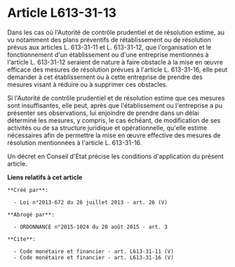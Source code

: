 # Article L613-31-13

Dans les cas où l'Autorité de contrôle prudentiel et de résolution estime, au vu notamment des plans préventifs de
rétablissement ou de résolution prévus aux articles L. 613-31-11 et L. 613-31-12, que l'organisation et le fonctionnement
d'un établissement ou d'une entreprise mentionnés à l'article L. 613-31-12 seraient de nature à faire obstacle à la mise en
œuvre efficace des mesures de résolution prévues à l'article L. 613-31-16, elle peut demander à cet établissement ou à cette
entreprise de prendre des mesures visant à réduire ou à supprimer ces obstacles. 

Si l'Autorité de contrôle prudentiel et de résolution estime que ces mesures sont insuffisantes, elle peut, après que
l'établissement ou l'entreprise a pu présenter ses observations, lui enjoindre de prendre dans un délai déterminé les
mesures, y compris, le cas échéant, de modification de ses activités ou de sa structure juridique et opérationnelle, qu'elle
estime nécessaires afin de permettre la mise en œuvre effective des mesures de résolution mentionnées à l'article L.
613-31-16. 

Un décret en Conseil d'Etat précise les conditions d'application du présent article.

**Liens relatifs à cet article**

	**Créé par**:

	  - Loi n°2013-672 du 26 juillet 2013 - art. 26 (V)

	**Abrogé par**:

	  - ORDONNANCE n°2015-1024 du 20 août 2015 - art. 3

	**Cite**:

	  - Code monétaire et financier - art. L613-31-11 (V)
	  - Code monétaire et financier - art. L613-31-16 (V)
